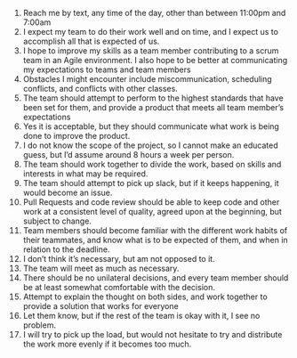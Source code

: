 1.	Reach me by text, any time of the day, other than between 11:00pm and 7:00am
2.	I expect my team to do their work well and on time, and I expect us to accomplish all that is expected of us.
3.	I hope to improve my skills as a team member contributing to a scrum team in an Agile environment. I also hope to be better at communicating my expectations to teams and team members
4.	Obstacles I might encounter include miscommunication, scheduling conflicts, and conflicts with other classes.
5.	The team should attempt to perform to the highest standards that have been set for them, and provide a product that meets all team member’s expectations
6.	Yes it is acceptable, but they should communicate what work is being done to improve the product.
7.	I do not know the scope of the project, so I cannot make an educated guess, but I’d assume around 8 hours a week per person.
8.	The team should work together to divide the work, based on skills and interests in what may be required.
9.	The team should attempt to pick up slack, but if it keeps happening, it would become an issue.
10.	Pull Requests and code review should be able to keep code and other work at a consistent level of quality, agreed upon at the beginning, but subject to change.
11.	Team members should become familiar with the different work habits of their teammates, and know what is to be expected of them, and when in relation to the deadline.
12.	I don’t think it’s necessary, but am not opposed to it.
13.	The team will meet as much as necessary.
14.	There should be no unilateral decisions, and every team member should be at least somewhat comfortable with the decision.
15.	Attempt to explain the thought on both sides, and work together to provide a solution that works for everyone
16.	Let them know, but if the rest of the team is okay with it, I see no problem.
17.	I will try to pick up the load, but would not hesitate to try and distribute the work more evenly if it becomes too much.
